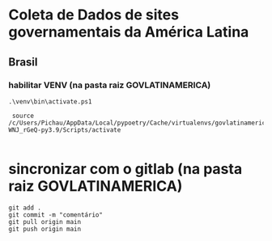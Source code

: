 # Coleta de Dados de sites governamentais da América Latina

## Brasil

### habilitar VENV (na pasta raiz GOVLATINAMERICA)
```
.\venv\bin\activate.ps1

 source /c/Users/Pichau/AppData/Local/pypoetry/Cache/virtualenvs/govlatinamerica-WNJ_rGeQ-py3.9/Scripts/activate
 
```
# sincronizar com o gitlab (na pasta raiz GOVLATINAMERICA)

```
git add .
git commit -m "comentário"
git pull origin main 
git push origin main
```